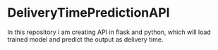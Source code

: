 # DeliveryTimePredictionAPI
In this repository i am creating API in flask and python, which will load trained model and predict the output as delivery time.
